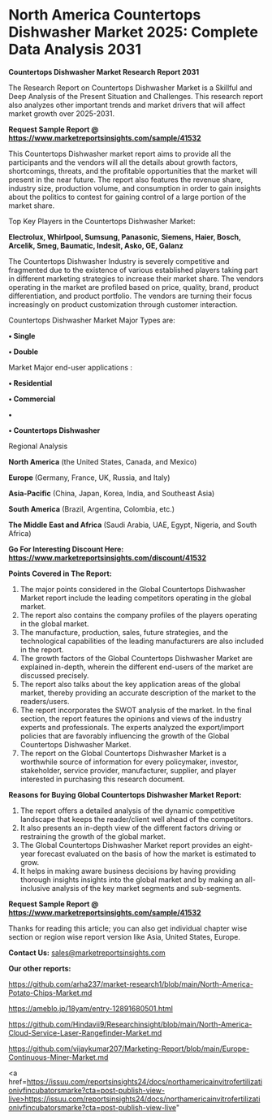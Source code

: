 # North America Countertops Dishwasher Market 2025: Complete Data Analysis 2031

<strong>Countertops Dishwasher Market Research Report 2031</strong>

The Research Report on Countertops Dishwasher Market is a Skillful and Deep Analysis of the Present Situation and Challenges. This research report also analyzes other important trends and market drivers that will affect market growth over 2025-2031.

<strong>Request Sample Report @ <a href=https://www.marketreportsinsights.com/sample/41532>https://www.marketreportsinsights.com/sample/41532</a></strong>

This Countertops Dishwasher market report aims to provide all the participants and the vendors will all the details about growth factors, shortcomings, threats, and the profitable opportunities that the market will present in the near future. The report also features the revenue share, industry size, production volume, and consumption in order to gain insights about the politics to contest for gaining control of a large portion of the market share.

Top Key Players in the Countertops Dishwasher Market:

<strong>Electrolux, Whirlpool, Sumsung, Panasonic, Siemens, Haier, Bosch, Arcelik, Smeg, Baumatic, Indesit, Asko, GE, Galanz</strong>

The Countertops Dishwasher Industry is severely competitive and fragmented due to the existence of various established players taking part in different marketing strategies to increase their market share. The vendors operating in the market are profiled based on price, quality, brand, product differentiation, and product portfolio. The vendors are turning their focus increasingly on product customization through customer interaction.

Countertops Dishwasher Market Major Types are:

<strong>•  Single

•  Double</strong>

Market Major end-user applications :

<strong>•  Residential

•  Commercial

•  

•  Countertops Dishwasher</strong>

Regional Analysis

</u><strong><b>North America</b></strong> (the United States, Canada, and Mexico)

<strong><b>Europe </b></strong>(Germany, France, UK, Russia, and Italy)

<strong><b>Asia-Pacific</b></strong> (China, Japan, Korea, India, and Southeast Asia)

<strong><b>South America</b></strong> (Brazil, Argentina, Colombia, etc.)

<strong><b>The Middle East and Africa</b></strong> (Saudi Arabia, UAE, Egypt, Nigeria, and South Africa)

<strong>Go For Interesting Discount Here: <a href=https://www.marketreportsinsights.com/discount/41532>https://www.marketreportsinsights.com/discount/41532</a></strong>

<strong>Points Covered in The Report:</strong>
<ol>
  <li>The major points considered in the Global Countertops Dishwasher Market report include the leading competitors operating in the global market.</li>
  <li>The report also contains the company profiles of the players operating in the global market.</li>
  <li>The manufacture, production, sales, future strategies, and the technological capabilities of the leading manufacturers are also included in the report.</li>
  <li>The growth factors of the Global Countertops Dishwasher Market are explained in-depth, wherein the different end-users of the market are discussed precisely.</li>
  <li>The report also talks about the key application areas of the global market, thereby providing an accurate description of the market to the readers/users.</li>
  <li>The report incorporates the SWOT analysis of the market. In the final section, the report features the opinions and views of the industry experts and professionals. The experts analyzed the export/import policies that are favorably influencing the growth of the Global Countertops Dishwasher Market.</li>
  <li>The report on the Global Countertops Dishwasher Market is a worthwhile source of information for every policymaker, investor, stakeholder, service provider, manufacturer, supplier, and player interested in purchasing this research document.</li>
</ol>
<strong>Reasons for Buying Global Countertops Dishwasher Market Report:</strong>

<ol>
  <li>The report offers a detailed analysis of the dynamic competitive landscape that keeps the reader/client well ahead of the competitors.</li>
  <li>It also presents an in-depth view of the different factors driving or restraining the growth of the global market.</li>
  <li>The Global Countertops Dishwasher Market report provides an eight-year forecast evaluated on the basis of how the market is estimated to grow.</li>
  <li>It helps in making aware business decisions by having providing thorough insights insights into the global market and by making an all-inclusive analysis of the key market segments and sub-segments.</li>
</ol>
<strong>Request Sample Report @ <a href=https://www.marketreportsinsights.com/sample/41532>https://www.marketreportsinsights.com/sample/41532</a></strong>


Thanks for reading this article; you can also get individual chapter wise section or region wise report version like Asia, United States, Europe.

<strong>Contact Us:</strong>
sales@marketreportsinsights.com

<strong>Our other reports:</strong>

<a href=https://github.com/arha237/market-research1/blob/main/North-America-Potato-Chips-Market.md>https://github.com/arha237/market-research1/blob/main/North-America-Potato-Chips-Market.md</a>

<a href=https://ameblo.jp/18yam/entry-12891680501.html>https://ameblo.jp/18yam/entry-12891680501.html</a>

<a href=https://github.com/Hindavii9/Researchinsight/blob/main/North-America-Cloud-Service-Laser-Rangefinder-Market.md>https://github.com/Hindavii9/Researchinsight/blob/main/North-America-Cloud-Service-Laser-Rangefinder-Market.md</a>

<a href=https://github.com/vijaykumar207/Marketing-Report/blob/main/Europe-Continuous-Miner-Market.md>https://github.com/vijaykumar207/Marketing-Report/blob/main/Europe-Continuous-Miner-Market.md</a>

<a href=https://issuu.com/reportsinsights24/docs/northamericainvitrofertilizationivfincubatorsmarke?cta=post-publish-view-live>https://issuu.com/reportsinsights24/docs/northamericainvitrofertilizationivfincubatorsmarke?cta=post-publish-view-live</a>"
